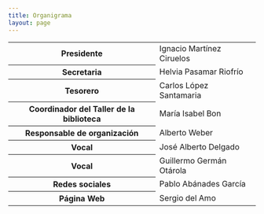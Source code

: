 ```yaml
---
title: Organigrama
layout: page
---
```

<table class="table table-striped">
    <tbody>
        <tr><th>Presidente</th><td>Ignacio Martínez Ciruelos</td></tr>
        <tr><th>Secretaria</th><td>Helvia Pasamar Riofrío</td></tr>
        <tr><th>Tesorero</th><td>Carlos López Santamaria</td></tr>
        <tr><th>Coordinador del Taller de la biblioteca</th><td>María Isabel Bon</td></tr>
        <tr><th>Responsable de organización</th><td>Alberto Weber</td></tr>        
        <tr><th>Vocal</th><td>José Alberto Delgado</td></tr>
        <tr><th>Vocal</th><td>Guillermo Germán Otárola</td></tr>        
        <tr><th>Redes sociales</th><td>Pablo Abánades García</td></tr>
        <tr><th>Página Web</th><td>Sergio del Amo</td></tr>                
    </tbody>
</table>